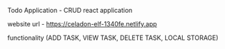 Todo Application - CRUD react application

website url - https://celadon-elf-1340fe.netlify.app

functionality
(ADD TASK,
VIEW TASK,
DELETE TASK,
LOCAL STORAGE)
